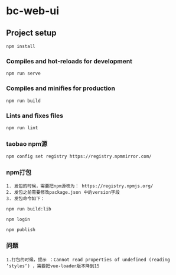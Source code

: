 # bc-web-ui

## Project setup
```
npm install
```

### Compiles and hot-reloads for development
```
npm run serve
```

### Compiles and minifies for production
```
npm run build
```

### Lints and fixes files
```
npm run lint
```

### taobao npm源
```
npm config set registry https://registry.npmmirror.com/

```

### npm打包
    1. 发包的时候，需要把npm源改为： https://registry.npmjs.org/   
    2. 发包之前需要修改package.json 中的version字段
    3. 发包命令如下：

```        
npm run build:lib

npm login

npm publish

```


### 问题
    1.打包的时候，提示 ：Cannot read properties of undefined (reading ‘styles‘) ，需要把vue-loader版本降到15   